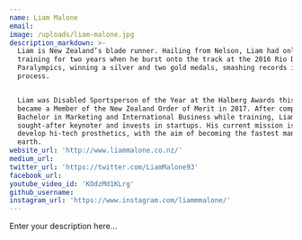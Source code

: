 ```yaml
---
name: Liam Malone
email:
image: /uploads/liam-malone.jpg
description_markdown: >-
  Liam is New Zealand’s blade runner. Hailing from Nelson, Liam had only been
  training for two years when he burst onto the track at the 2016 Rio De Janeiro
  Paralympics, winning a silver and two gold medals, smashing records in the
  process.


  Liam was Disabled Sportsperson of the Year at the Halberg Awards this year and
  became a Member of the New Zealand Order of Merit in 2017. After completing a
  Bachelor in Marketing and International Business while training, Liam is now a
  sought-after keynoter and invests in startups. His current mission is to
  develop hi-tech prosthetics, with the aim of becoming the fastest man on
  earth.
website_url: 'http://www.liammalone.co.nz/'
medium_url:
twitter_url: 'https://twitter.com/LiamMalone93'
facebook_url:
youtube_video_id: 'KOdzMd1KLrg'
github_username:
instagram_url: 'https://www.instagram.com/liammmalone/'
---
```


Enter your description here...
